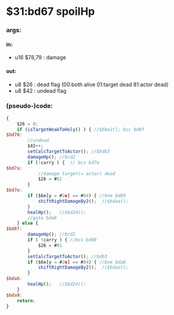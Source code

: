﻿
# $31:bd67 spoilHp



### args:

#### in:
+	u16 $78,79 : damage

#### out:
+	u8 $26 : dead flag (00:both alive 01:target dead 81:actor dead)
+	u8 $42 : undead flag

### (pseudo-)code:
```js
{
	$26 = 0;
	if (isTargetWeakToHoly() ) { //$bbe2(); bcc bd8f
$bd70:
		//undead
		$42++;
		setCalcTargetToActor();	//$bdb3
		damageHp();	//bcd2
		if (!carry ) {	// bcs bd7e
$bd7a:	
			//damage target(= actor) dead
			$26 = #81
		}
$bd7e:
		if ($6e[y = #2e] == #04) { //bne bd89
			shiftRightDamageBy2();	//$bdaa();
		}
		healHp();	//$bd24();
		//goto bda9
	} else {
$bd8f:
		damageHp();	//bcd2
		if ( !carry ) { //bcs bd98
			$26 = #01
		}
		setCalcTargetToActor();	//bdb3
		if ($6e[y = #2e] == #04) { //bne bda6
			shiftRightDamageBy2();	//$bdaa();
		}
$bda6:
		healHp();	//$bd24();
	}
$bda9:
	return;
}
```



